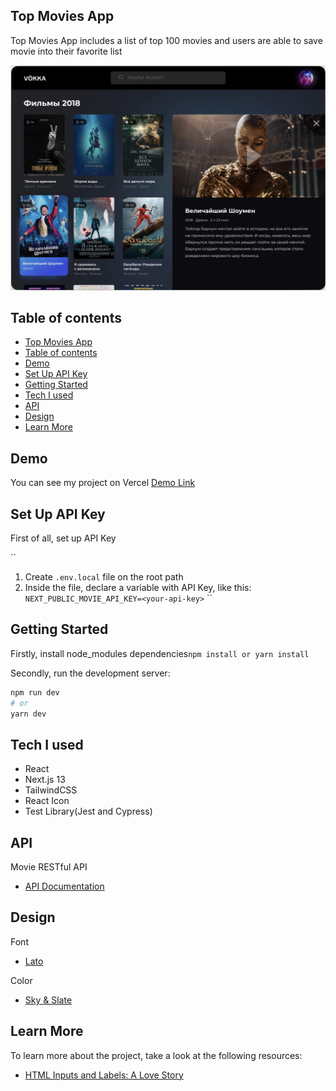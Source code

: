## Top Movies App

Top Movies App includes a list of top 100 movies and users are able to save movie into their favorite list

![top_movies_preview](./public//top_movies_preview.png)

## Table of contents

- [Top Movies App](#top-movies-app)
- [Table of contents](#table-of-contents)
- [Demo](#demo)
- [Set Up API Key](#set-up-api-key)
- [Getting Started](#getting-started)
- [Tech I used](#tech-i-used)
- [API](#api)
- [Design](#design)
- [Learn More](#learn-more)

## Demo

You can see my project on Vercel [Demo Link]()

## Set Up API Key

First of all, set up API Key

``

1. Create `.env.local` file on the root path
2. Inside the file, declare a variable with API Key, like this: `NEXT_PUBLIC_MOVIE_API_KEY=<your-api-key>`
   ``

## Getting Started

Firstly, install node_modules dependencies`npm install or yarn install`

Secondly, run the development server:

```bash
npm run dev
# or
yarn dev
```

## Tech I used

- React
- Next.js 13
- TailwindCSS
- React Icon
- Test Library(Jest and Cypress)

## API

Movie RESTful API

- [API Documentation](https://rapidapi.com/rapihub-rapihub-default/api/imdb-top-100-movies)

## Design

Font

- [Lato](https://fonts.google.com/specimen/Lato)

Color

- [Sky & Slate](https://tailwindcss.com/docs/customizing-colors)

## Learn More

To learn more about the project, take a look at the following resources:

- [HTML Inputs and Labels: A Love Story](https://css-tricks.com/html-inputs-and-labels-a-love-story/)

